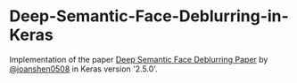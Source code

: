 # Deep-Semantic-Face-Deblurring-in-Keras
Implementation of the paper [Deep Semantic Face Deblurring Paper](https://openaccess.thecvf.com/content_cvpr_2018/papers/Shen_Deep_Semantic_Face_CVPR_2018_paper.pdf) by [@joanshen0508](https://github.com/joanshen0508) in Keras version '2.5.0'.  

